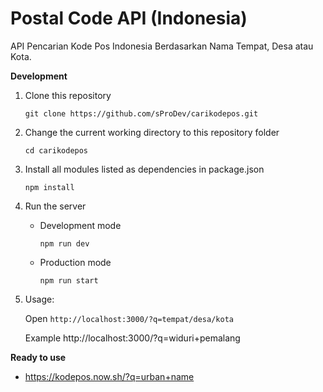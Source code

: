 # Postal Code API (Indonesia)
API Pencarian Kode Pos Indonesia Berdasarkan Nama Tempat, Desa atau Kota.

**Development**
1. Clone this repository
    ```
    git clone https://github.com/sProDev/carikodepos.git
    ```
2. Change the current working directory to this repository folder
    ```
    cd carikodepos
    ```
3. Install all modules listed as dependencies in package.json
    ```
    npm install
    ```
4. Run the server
    - Development mode
        ```
        npm run dev
        ```
    - Production mode
        ```
        npm run start
        ```
5. Usage:

    Open ```http://localhost:3000/?q=tempat/desa/kota```
    
    Example
    http://localhost:3000/?q=widuri+pemalang


**Ready to use**
- https://kodepos.now.sh/?q=urban+name